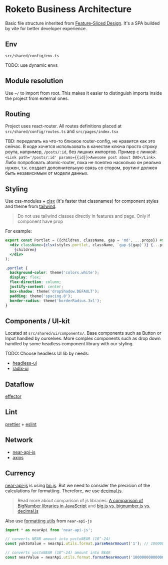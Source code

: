 # Roketo Business Architecture

Basic file structure inherited from [Feature-Sliced Design](https://feature-sliced.design).
It's a SPA builded by vite for better developer experience.

## Env

`src/shared/config/env.ts`

TODO: use dynamic envs

## Module resolution

Use `~/` to import from root. This makes it easier to distinguish imports inside the project from external ones.

## Routing

Project uses react-router. All routes definitions placed at `src/shared/config/routes.ts` and `src/pages/index.tsx`

TBD: переделать на что-то близкое router-config, не нравится как это сейчас. В коде хочется использовать
в качестве ключа просто строку роута, например, `/posts/:id`, без лишних импортов. Пример с линкой:
`<Link path='/posts/:id' params={{id}}>Awesome post about DAO</Link>`. Либо попробовать atomic-router, пока
не понятно насколько он реально нужен, т.к. создает дополнительную связь со стором, роутинг должен быть
независимым от модели данных.

## Styling

Use css-modules + [clsx](https://github.com/lukeed/clsx) (it's faster that classnames) for component styles and theme from [tailwind](https://tailwindcss.com/).

> Do not use tailwind classes directly in features and page. Only if component have prop

For example:

```jsx
export const Portlet = ({children, className, gap = 'md', ...props}) => (
  <div className={clsx(styles.portlet, className, `gap-${gap}`)} {...props}>
    {children}
  </div>
);
```

```css
.portlet {
  background-color: theme('colors.white');
  display: flex;
  flex-direction: column;
  justify-content: center;
  box-shadow: theme('dropShadow.DEFAULT');
  padding: theme('spacing.8');
  border-radius: theme('borderRadius.3xl');
}
```

## Components / UI-kit

Located at `src/shared/ui/components/`. Base components such as Button or Input handled by ourselves.
More complex components such as drop down handled by some headless component library with our styling.

TODO: Choose headless UI lib by needs:

- [headless-ui](https://headlessui.dev/)
- [radix-ui](https://www.radix-ui.com/)

## Dataflow

[effector](https://effector.dev)

## Lint

[prettier](https://prettier.io) + [eslint](https://github.com/eslint-kit/eslint-kit)

## Network

- [near-api-js](https://docs.near.org/docs/api/javascript-library)
- [axios](https://github.com/axios/axios)

## Currency

[near-api-js](https://github.com/near/near-api-js/search?q=bn.js) is using [bn.js](https://github.com/indutny/bn.js/). But we need to consider the precision of the calculations for formatting. Therefore, we use [decimal.js](https://github.com/MikeMcl/decimal.js).

> Read more about comparison of js libraries: [A comparison of BigNumber libraries in JavaScript](https://dev.to/fvictorio/a-comparison-of-bignumber-libraries-in-javascript-2gc5) and [big.js vs. bignumber.js vs. decimal.js](https://github.com/MikeMcl/big.js/issues/45#issuecomment-104211175)

Also use [formatting utils](https://near.github.io/near-api-js/modules/utils_format.html) from `near-api-js`

```js
import * as nearApi from 'near-api-js';

// converts NEAR amount into yoctoNEAR (10^-24)
const yoktoValue = nearApi.utils.format.parseNearAmount('1'); // 1000000000000000000000000

// converts yoctoNEAR (10^-24) amount into NEAR
const nearValue = nearApi.utils.format.formatNearAmount('1000000000000000000000000'); // 1
```
